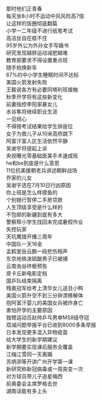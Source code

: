 那时他们正青春  
每天坐8小时不运动中风风险高7倍  
让这样的饭圈彻底翻篇  
小学一二年级不进行纸笔考试  
高洁丝自在框不住  
95岁外公为外孙女手写婚书  
研究发现越胖运动减肥越难  
教育部要求不得设置重点班  
随手拍换新车  
67%的中小学生睡眠时间不达标  
美国火箭发射失败  
王毅说各方有必要同塔利班接触  
秋季开学将有这些新变化  
前妻指控李阳家暴女儿  
水谷隼将继续职业生涯  
一见倾心  
不得按考试结果给学生排座位  
女子为救儿子从10米高桥跳下  
阿富汗富人区生活依然平静  
吴谢宇将提起上诉  
央视曝光零基础医美手术速成班  
he和be到底是什么意思  
11位抗美援朝老兵讲述朝鲜战场  
乔家的儿女  
吴谢宇选在7月10日行凶原因  
你上班是怎么样摸鱼的  
个别银行暂停二手房贷款  
人生顶级享受是什么样的  
不包邮的新疆到底有多大  
警察帮小学生找回未完成暑假作业  
失控玩家  
天坑鹰猎开播三周年  
中国队一天16金  
孟鹤堂岳云鹏一段悲伤相声  
东京地铁泼硫酸男子已被捕  
云南虫谷终极预告  
皮卡丘新电影定档  
国乒队结束隔离  
残奥冠军给考上清华女儿送丑小鸭  
美国火箭升空不到三分钟漂移解体  
抱阿富汗婴儿的美国女兵被炸身亡  
害怕开学的主要原因  
独臂运动员赵帅乒乓男单MS8级夺冠  
双减问题举报平台已收到8000多条举报  
日本发现更多混入异物疫苗  
给大学生的新学期建议  
新学期要实现课后服务全覆盖  
江梅江雪同一天离婚  
苏炳添等开讲广州开学第一课  
新研究称新冠病毒或一周突变一次  
对方球员带儿子追星梅西  
前奥委会主席罗格去世  
湖南话能有多上头  
